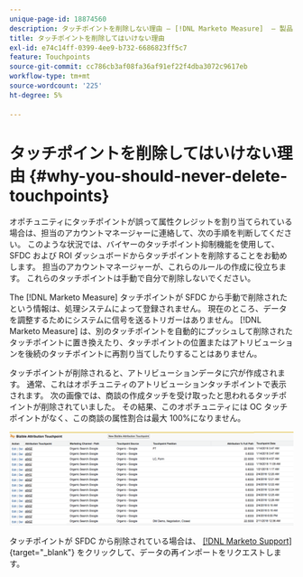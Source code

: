 ```yaml
---
unique-page-id: 18874560
description: タッチポイントを削除しない理由 — [!DNL Marketo Measure]  — 製品ドキュメント
title: タッチポイントを削除してはいけない理由
exl-id: e74c14ff-0399-4ee9-b732-6686823ff5c7
feature: Touchpoints
source-git-commit: cc786cb3af08fa36af91ef22f4dba3072c9617eb
workflow-type: tm+mt
source-wordcount: '225'
ht-degree: 5%

---
```


# タッチポイントを削除してはいけない理由 {#why-you-should-never-delete-touchpoints}

オポチュニティにタッチポイントが誤って属性クレジットを割り当てられている場合は、担当のアカウントマネージャーに連絡して、次の手順を判断してください。 このような状況では、バイヤーのタッチポイント抑制機能を使用して、SFDC および ROI ダッシュボードからタッチポイントを削除することをお勧めします。 担当のアカウントマネージャーが、これらのルールの作成に役立ちます。 これらのタッチポイントは手動で自分で削除しないでください。

The [!DNL Marketo Measure] タッチポイントが SFDC から手動で削除されたという情報は、処理システムによって登録されません。 現在のところ、データを調整するためにシステムに信号を送るトリガーはありません。 [!DNL Marketo Measure] は、別のタッチポイントを自動的にプッシュして削除されたタッチポイントに置き換えたり、タッチポイントの位置またはアトリビューションを後続のタッチポイントに再割り当てしたりすることはありません。

タッチポイントが削除されると、アトリビューションデータに穴が作成されます。 通常、これはオポチュニティのアトリビューションタッチポイントで表示されます。 次の画像では、商談の作成タッチを受け取ったと思われるタッチポイントが削除されていました。 その結果、このオポチュニティには OC タッチポイントがなく、この商談の属性割合は最大 100%になりません。

![](assets/1.png)

タッチポイントが SFDC から削除されている場合は、 [[!DNL Marketo Support]](https://nation.marketo.com/t5/support/ct-p/Support){target="_blank"} をクリックして、データの再インポートをリクエストします。
